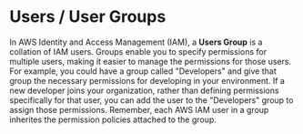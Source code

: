 # Users / User Groups

In AWS Identity and Access Management (IAM), a **Users Group** is a collation of IAM users. Groups enable you to specify permissions for multiple users, making it easier to manage the permissions for those users. For example, you could have a group called "Developers" and give that group the necessary permissions for developing in your environment. If a new developer joins your organization, rather than defining permissions specifically for that user, you can add the user to the "Developers" group to assign those permissions. Remember, each AWS IAM user in a group inherites the permission policies attached to the group.
